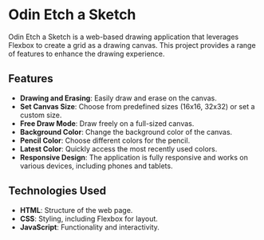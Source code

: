 # Odin Etch a Sketch

Odin Etch a Sketch is a web-based drawing application that leverages Flexbox to create a grid as a drawing canvas. This project provides a range of features to enhance the drawing experience.

## Features

- **Drawing and Erasing**: Easily draw and erase on the canvas.
- **Set Canvas Size**: Choose from predefined sizes (16x16, 32x32) or set a custom size.
- **Free Draw Mode**: Draw freely on a full-sized canvas.
- **Background Color**: Change the background color of the canvas.
- **Pencil Color**: Choose different colors for the pencil.
- **Latest Color**: Quickly access the most recently used colors.
- **Responsive Design**: The application is fully responsive and works on various devices, including phones and tablets.

## Technologies Used

- **HTML**: Structure of the web page.
- **CSS**: Styling, including Flexbox for layout.
- **JavaScript**: Functionality and interactivity.
